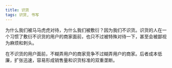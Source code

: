```yaml
---
title: 识货
tags: 识货, 书写
---
```



为什么我们被马马虎虎对待，为什么我们被敷衍？因为我们不识货。识货的人在一个习惯了敷衍不识货的用户的商家面前，也只不过被特殊对待一下，甚至会被鄙视为麻烦和刺头。

在不识货的用户面前，不糊弄用户的商家竞争不过糊弄用户的商家。后者成本低廉，扩张迅速，容易形成销售量和识货标准的双重垄断。

